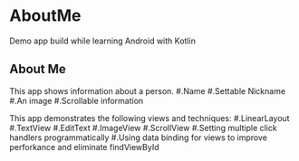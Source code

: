 # AboutMe
Demo app build while learning Android with Kotlin

## About Me
This app shows information about a person.
#.Name
#.Settable Nickname
#.An image
#.Scrollable information


This app demonstrates the following views and techniques:
#.LinearLayout
#.TextView
#.EditText
#.ImageView
#.ScrollView
#.Setting multiple click handlers programmatically
#.Using data binding for views to improve perforkance and eliminate findViewById
